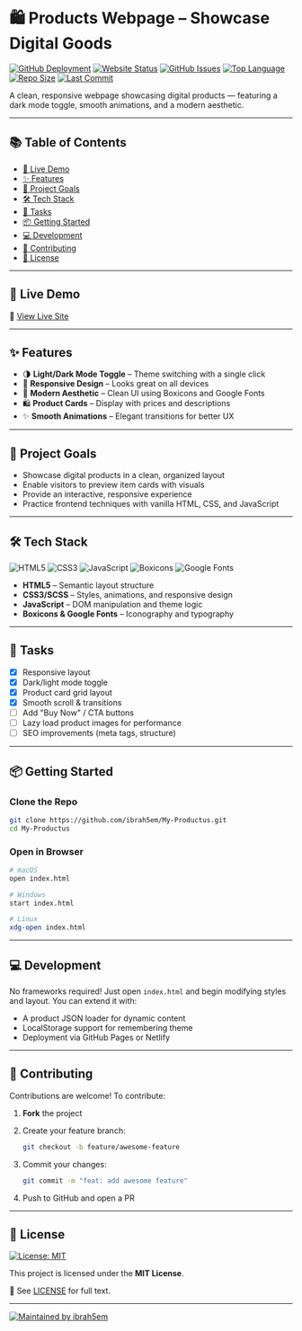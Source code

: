 # 🛍️ Products Webpage – Showcase Digital Goods

[![GitHub Deployment](https://img.shields.io/github/deployments/ibrah5em/My-Productus/github-pages?label=Deployment)](https://github.com/ibrah5em/My-Productus/deployments)
[![Website Status](https://img.shields.io/website?url=https%3A%2F%2Fibrah5em.github.io%2FMy-Productus\&down_color=red\&up_color=green\&label=Website)](https://ibrah5em.github.io/My-Productus)
[![GitHub Issues](https://img.shields.io/github/issues/ibrah5em/My-Productus)](https://github.com/ibrah5em/My-Productus/issues)
[![Top Language](https://img.shields.io/github/languages/top/ibrah5em/My-Productus)](https://github.com/ibrah5em/My-Productus)
[![Repo Size](https://img.shields.io/github/repo-size/ibrah5em/My-Productus)](https://github.com/ibrah5em/My-Productus)
[![Last Commit](https://img.shields.io/github/last-commit/ibrah5em/My-Productus)](https://github.com/ibrah5em/My-Productus/commits/main)

A clean, responsive webpage showcasing digital products — featuring a dark mode toggle, smooth animations, and a modern aesthetic.

---

## 📚 Table of Contents

* [🚀 Live Demo](#-live-demo)
* [✨ Features](#-features)
* [🎯 Project Goals](#-project-goals)
* [🛠 Tech Stack](#-tech-stack)
* [📌 Tasks](#-tasks)
* [📦 Getting Started](#-getting-started)
* [💻 Development](#-development)
* [🤝 Contributing](#-contributing)
* [📄 License](#-license)

---

## 🚀 Live Demo

🔗 [View Live Site](https://ibrah5em.github.io/My-Productus)

---

## ✨ Features

* 🌗 **Light/Dark Mode Toggle** – Theme switching with a single click
* 📱 **Responsive Design** – Looks great on all devices
* 🎨 **Modern Aesthetic** – Clean UI using Boxicons and Google Fonts
* 🛍️ **Product Cards** – Display with prices and descriptions
* ✨ **Smooth Animations** – Elegant transitions for better UX

---

## 🎯 Project Goals

* Showcase digital products in a clean, organized layout
* Enable visitors to preview item cards with visuals
* Provide an interactive, responsive experience
* Practice frontend techniques with vanilla HTML, CSS, and JavaScript

---

## 🛠 Tech Stack

![HTML5](https://img.shields.io/badge/HTML5-E34F26?logo=html5\&logoColor=white)
![CSS3](https://img.shields.io/badge/CSS3-1572B6?logo=css3\&logoColor=white)
![JavaScript](https://img.shields.io/badge/JavaScript-F7DF1E?logo=javascript\&logoColor=black)
![Boxicons](https://img.shields.io/badge/Boxicons-2DDE98?logo=boxicons\&logoColor=white)
![Google Fonts](https://img.shields.io/badge/Google%20Fonts-Typography-4285F4?logo=google\&logoColor=white)

* **HTML5** – Semantic layout structure
* **CSS3/SCSS** – Styles, animations, and responsive design
* **JavaScript** – DOM manipulation and theme logic
* **Boxicons & Google Fonts** – Iconography and typography

---

## 📌 Tasks

* [x] Responsive layout
* [x] Dark/light mode toggle
* [x] Product card grid layout
* [x] Smooth scroll & transitions
* [ ] Add "Buy Now" / CTA buttons
* [ ] Lazy load product images for performance
* [ ] SEO improvements (meta tags, structure)

---

## 📦 Getting Started

### Clone the Repo

```bash
git clone https://github.com/ibrah5em/My-Productus.git
cd My-Productus
```

### Open in Browser

```bash
# macOS
open index.html

# Windows
start index.html

# Linux
xdg-open index.html
```

---

## 💻 Development

No frameworks required! Just open `index.html` and begin modifying styles and layout. You can extend it with:

* A product JSON loader for dynamic content
* LocalStorage support for remembering theme
* Deployment via GitHub Pages or Netlify

---

## 🤝 Contributing

Contributions are welcome! To contribute:

1. **Fork** the project
2. Create your feature branch:

   ```bash
   git checkout -b feature/awesome-feature
   ```
3. Commit your changes:

   ```bash
   git commit -m "feat: add awesome feature"
   ```
4. Push to GitHub and open a PR

---

## 📄 License

[![License: MIT](https://img.shields.io/github/license/ibrah5em/My-Productus?color=blue)](LICENSE)

This project is licensed under the **MIT License**.

📜 See [LICENSE](LICENSE) for full text.

---

[![Maintained by ibrah5em](https://img.shields.io/badge/Maintained%20by-ibrah5em-0078D4?logo=github)](https://github.com/ibrah5em)
